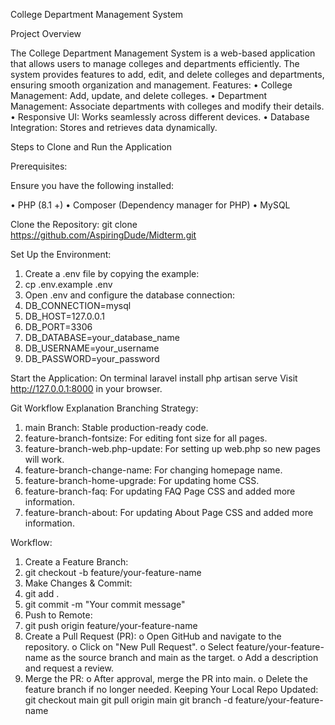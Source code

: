 College Department Management System

Project Overview

The College Department Management System is a web-based application that allows users to manage colleges and departments efficiently. The system provides features to add, edit, and delete colleges and departments, ensuring smooth organization and management.
Features:
•	College Management: Add, update, and delete colleges.
•	Department Management: Associate departments with colleges and modify their details.
•	Responsive UI: Works seamlessly across different devices.
•	Database Integration: Stores and retrieves data dynamically.

Steps to Clone and Run the Application

Prerequisites:

Ensure you have the following installed:

•	PHP (8.1 +)
•	Composer (Dependency manager for PHP)
•	MySQL 

Clone the Repository:
git clone https://github.com/AspiringDude/Midterm.git

Set Up the Environment:
1.	Create a .env file by copying the example:
2.	cp .env.example .env
3.	Open .env and configure the database connection:
4.	DB_CONNECTION=mysql
5.	DB_HOST=127.0.0.1
6.	DB_PORT=3306
7.	DB_DATABASE=your_database_name
8.	DB_USERNAME=your_username
9.	DB_PASSWORD=your_password
    
Start the Application:
On terminal
laravel install
php artisan serve
Visit http://127.0.0.1:8000 in your browser.

Git Workflow Explanation
Branching Strategy:
1.	main Branch: Stable production-ready code.
2.	feature-branch-fontsize: For editing font size for all pages.
3.	feature-branch-web.php-update: For setting up web.php so new pages will work.
4.	feature-branch-change-name: For changing homepage name.
5.	feature-branch-home-upgrade: For updating home CSS.
6.	feature-branch-faq: For updating FAQ Page CSS and added more information.
7.	feature-branch-about: For updating About Page CSS and added more information.

Workflow:
1.	Create a Feature Branch:
2.	git checkout -b feature/your-feature-name
3.	Make Changes & Commit:
4.	git add .
5.	git commit -m "Your commit message"
6.	Push to Remote:
7.	git push origin feature/your-feature-name
8.	Create a Pull Request (PR):
o	Open GitHub and navigate to the repository.
o	Click on "New Pull Request".
o	Select feature/your-feature-name as the source branch and main as the target.
o	Add a description and request a review.
9.	Merge the PR:
o	After approval, merge the PR into main.
o	Delete the feature branch if no longer needed.
Keeping Your Local Repo Updated:
git checkout main
git pull origin main
git branch -d feature/your-feature-name

